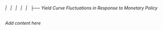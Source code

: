 ###### |   |   |   |   |   ├── Yield Curve Fluctuations in Response to Monetary Policy

*Add content here*